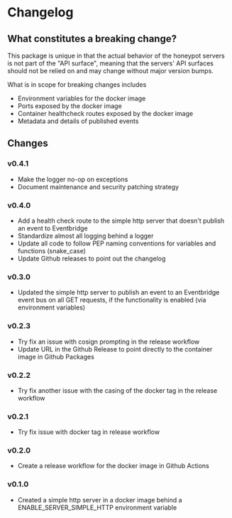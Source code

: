 # Changelog

## What constitutes a breaking change?

This package is unique in that the actual behavior of the honeypot servers is not part of the "API surface", meaning that the servers' API surfaces should not be relied on and may change without major version bumps.

What is in scope for breaking changes includes

- Environment variables for the docker image
- Ports exposed by the docker image
- Container healthcheck routes exposed by the docker image
- Metadata and details of published events

## Changes

### v0.4.1

- Make the logger no-op on exceptions
- Document maintenance and security patching strategy

### v0.4.0

- Add a health check route to the simple http server that doesn't publish an event to Eventbridge
- Standardize almost all logging behind a logger
- Update all code to follow PEP naming conventions for variables and functions (snake_case)
- Update Github releases to point out the changelog

### v0.3.0

- Updated the simple http server to publish an event to an Eventbridge event bus on all GET requests, if the functionality is enabled (via environment variables)

### v0.2.3

- Try fix an issue with cosign prompting in the release workflow
- Update URL in the Github Release to point directly to the container image in Github Packages

### v0.2.2

- Try fix another issue with the casing of the docker tag in the release workflow

### v0.2.1

- Try fix issue with docker tag in release workflow

### v0.2.0

- Create a release workflow for the docker image in Github Actions

### v0.1.0

- Created a simple http server in a docker image behind a ENABLE_SERVER_SIMPLE_HTTP environment variable

